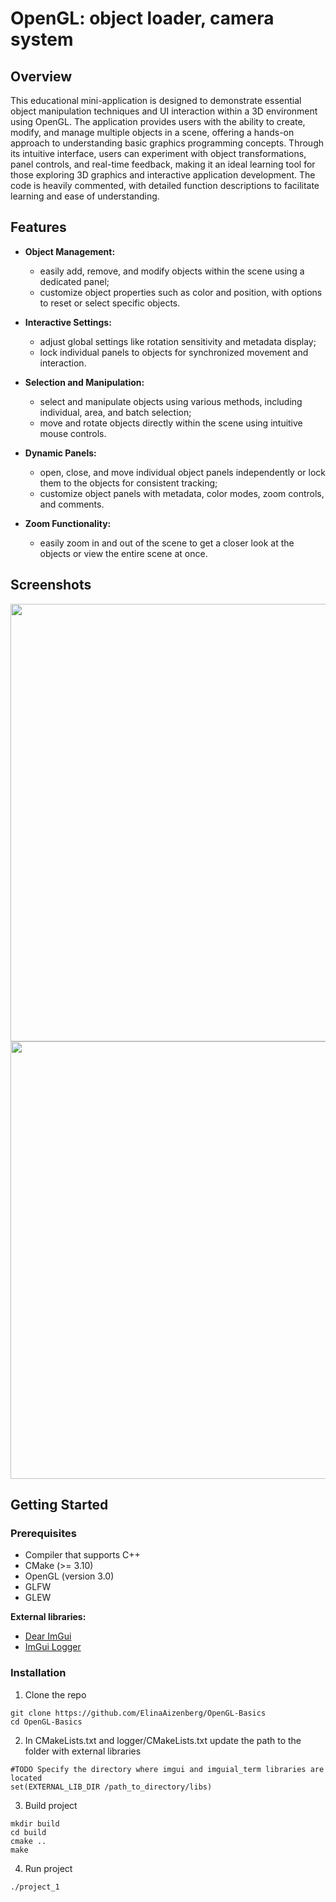 # OpenGL: object loader, camera system
## Overview
This educational mini-application is designed to demonstrate essential object manipulation techniques and UI interaction within a 3D environment using OpenGL. The application provides users with the ability to create, modify, and manage multiple objects in a scene, offering a hands-on approach to understanding basic graphics programming concepts. Through its intuitive interface, users can experiment with object transformations, panel controls, and real-time feedback, making it an ideal learning tool for those exploring 3D graphics and interactive application development. The code is heavily commented, with detailed function descriptions to facilitate learning and ease of understanding.

## Features
- **Object Management:**
  - easily add, remove, and modify objects within the scene using a dedicated panel;
  - customize object properties such as color and position, with options to reset or select specific objects.

- **Interactive Settings:**
  - adjust global settings like rotation sensitivity and metadata display;
  - lock individual panels to objects for synchronized movement and interaction.
  
- **Selection and Manipulation:**
  - select and manipulate objects using various methods, including individual, area, and batch selection;
  - move and rotate objects directly within the scene using intuitive mouse controls.

- **Dynamic Panels:**
  - open, close, and move individual object panels independently or lock them to the objects for consistent tracking;
  - customize object panels with metadata, color modes, zoom controls, and comments.

- **Zoom Functionality:**
  - easily zoom in and out of the scene to get a closer look at the objects or view the entire scene at once.


## Screenshots
<img src="https://github.com/user-attachments/assets/6a013280-a3b0-4abd-9e5d-1219e2f31e88" width="700">

<img src="https://github.com/user-attachments/assets/6b2a2458-5eef-4fa9-b148-2aec799400bb" width="700">

## Getting Started
### Prerequisites
- Compiler that supports C++
- CMake (>= 3.10)
- OpenGL (version 3.0)
- GLFW
- GLEW

**External libraries:**
- [Dear ImGui](https://github.com/ocornut/imgui)
- [ImGui Logger](https://github.com/leiradel/ImGuiAl/tree/master/term)

### Installation
1. Clone the repo
```
git clone https://github.com/ElinaAizenberg/OpenGL-Basics
cd OpenGL-Basics
```

2. In CMakeLists.txt and logger/CMakeLists.txt update the path to the folder with external libraries
```
#TODO Specify the directory where imgui and imguial_term libraries are located
set(EXTERNAL_LIB_DIR /path_to_directory/libs)
```

3. Build project
```
mkdir build
cd build
cmake ..
make
```

4. Run project
```
./project_1
```

